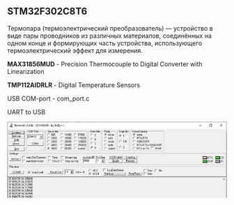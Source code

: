 ## STM32F302C8T6

Термопара (термоэлектрический преобразователь) — устройство в виде пары проводников из различных материалов, соединённых на одном конце и формирующих часть устройства, использующего термоэлектрический эффект для измерения.

**MAX31856MUD**	- Precision Thermocouple to Digital Converter with Linearization

**TMP112AIDRLR** - Digital Temperature Sensors

USB COM-port - com_port.c

UART to USB

![com-port9600.jpg](com-port9600.jpg)
